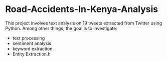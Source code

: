 # Road-Accidents-In-Kenya-Analysis

This project involves text analysis on 19 tweets extracted from Twitter using Python. 
Among other things, the goal is to investigate: 
- text processing 
- sentiment analysis 
- keyword extraction.
- Entity Extraction.h
